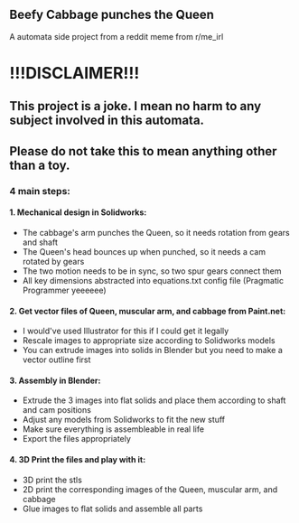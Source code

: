 ## Beefy Cabbage punches the Queen
A automata side project from a reddit meme from r/me_irl

# !!!DISCLAIMER!!!
## This project is a joke. I mean no harm to any subject involved in this automata. 
## Please do not take this to mean anything other than a toy.

### 4 main steps:

#### 1. Mechanical design in Solidworks:
- The cabbage's arm punches the Queen, so it needs rotation from gears and shaft
- The Queen's head bounces up when punched, so it needs a cam rotated by gears
- The two motion needs to be in sync, so two spur gears connect them
- All key dimensions abstracted into equations.txt config file (Pragmatic Programmer yeeeeee)

#### 2. Get vector files of Queen, muscular arm, and cabbage from Paint.net:
- I would've used Illustrator for this if I could get it legally
- Rescale images to appropriate size according to Solidworks models
- You can extrude images into solids in Blender but you need to make a vector outline first

#### 3. Assembly in Blender:
- Extrude the 3 images into flat solids and place them according to shaft and cam positions
- Adjust any models from Solidworks to fit the new stuff
- Make sure everything is assembleable in real life
- Export the files appropriately

#### 4. 3D Print the files and play with it:
- 3D print the stls
- 2D print the corresponding images of the Queen, muscular arm, and cabbage
- Glue images to flat solids and assemble all parts
